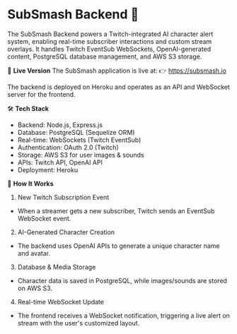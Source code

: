 # SubSmash Backend 🔧
The SubSmash Backend powers a Twitch-integrated AI character alert system, enabling real-time subscriber interactions and custom stream overlays. It handles Twitch EventSub WebSockets, OpenAI-generated content, PostgreSQL database management, and AWS S3 storage.

🚀 **Live Version**
The SubSmash application is live at:
👉 https://subsmash.io

The backend is deployed on Heroku and operates as an API and WebSocket server for the frontend.

🛠️ **Tech Stack**
- Backend: Node.js, Express.js
- Database: PostgreSQL (Sequelize ORM)
- Real-time: WebSockets (Twitch EventSub)
- Authentication: OAuth 2.0 (Twitch)
- Storage: AWS S3 for user images & sounds
- APIs: Twitch API, OpenAI API
- Deployment: Heroku

🎯 **How It Works**
1. New Twitch Subscription Event
- When a streamer gets a new subscriber, Twitch sends an EventSub WebSocket event.
2. AI-Generated Character Creation
- The backend uses OpenAI APIs to generate a unique character name and avatar.
3. Database & Media Storage
- Character data is saved in PostgreSQL, while images/sounds are stored on AWS S3.
4. Real-time WebSocket Update
- The frontend receives a WebSocket notification, triggering a live alert on stream with the user's customized layout.
